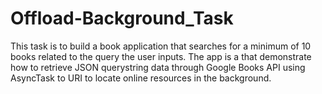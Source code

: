 # Offload-Background_Task
This task is to build a book application that searches for a minimum of 10 books related to the query the user inputs.
The app is a that demonstrate how to retrieve JSON querystring data through Google Books API using AsyncTask to URI to locate online resources in the background.
